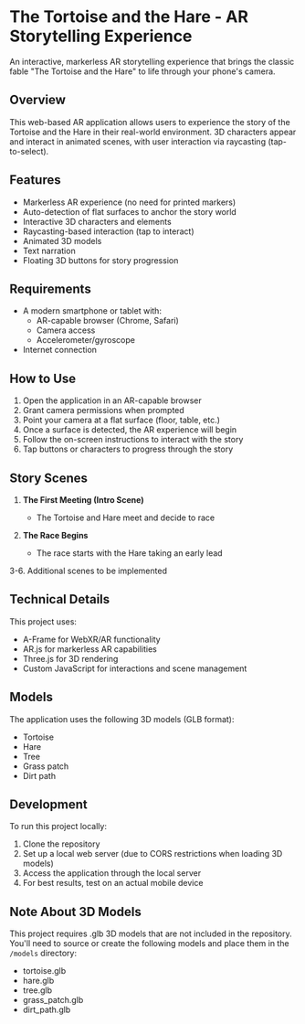 # The Tortoise and the Hare - AR Storytelling Experience

An interactive, markerless AR storytelling experience that brings the classic fable "The Tortoise and the Hare" to life through your phone's camera.

## Overview

This web-based AR application allows users to experience the story of the Tortoise and the Hare in their real-world environment. 3D characters appear and interact in animated scenes, with user interaction via raycasting (tap-to-select).

## Features

- Markerless AR experience (no need for printed markers)
- Auto-detection of flat surfaces to anchor the story world
- Interactive 3D characters and elements
- Raycasting-based interaction (tap to interact)
- Animated 3D models
- Text narration
- Floating 3D buttons for story progression

## Requirements

- A modern smartphone or tablet with:
  - AR-capable browser (Chrome, Safari)
  - Camera access
  - Accelerometer/gyroscope
- Internet connection

## How to Use

1. Open the application in an AR-capable browser
2. Grant camera permissions when prompted
3. Point your camera at a flat surface (floor, table, etc.)
4. Once a surface is detected, the AR experience will begin
5. Follow the on-screen instructions to interact with the story
6. Tap buttons or characters to progress through the story

## Story Scenes

1. **The First Meeting (Intro Scene)**
   - The Tortoise and Hare meet and decide to race
   
2. **The Race Begins**
   - The race starts with the Hare taking an early lead

3-6. Additional scenes to be implemented

## Technical Details

This project uses:
- A-Frame for WebXR/AR functionality
- AR.js for markerless AR capabilities
- Three.js for 3D rendering
- Custom JavaScript for interactions and scene management

## Models

The application uses the following 3D models (GLB format):
- Tortoise
- Hare
- Tree
- Grass patch
- Dirt path

## Development

To run this project locally:

1. Clone the repository
2. Set up a local web server (due to CORS restrictions when loading 3D models)
3. Access the application through the local server
4. For best results, test on an actual mobile device

## Note About 3D Models

This project requires .glb 3D models that are not included in the repository. You'll need to source or create the following models and place them in the `/models` directory:
- tortoise.glb
- hare.glb
- tree.glb
- grass_patch.glb
- dirt_path.glb

